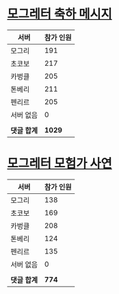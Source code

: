 # [모그레터 축하 메시지](./Event250701_v7_2_10th_moogleletter0.md)

|서버|참가 인원|
|-|-|
|모그리|191|
|초코보|217|
|카벙클|205|
|톤베리|211|
|펜리르|205|
|서버 없음|0|
|||
|**댓글 합계**|**1029**|


# [모그레터 모험가 사연](./Event250701_v7_2_10th_moogleletter1.md)

|서버|참가 인원|
|-|-|
|모그리|138|
|초코보|169|
|카벙클|208|
|톤베리|124|
|펜리르|135|
|서버 없음|0|
|||
|**댓글 합계**|**774**|


